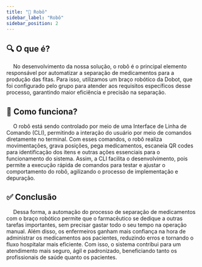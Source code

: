 ```yaml
---
title: "🤖 Robô"
sidebar_label: "Robô"
sidebar_position: 2
---
```


## 🔍 O que é?

&emsp; No desenvolvimento da nossa solução, o robô é o principal elemento responsável por automatizar a separação de medicamentos para a produção das fitas. Para isso, utilizamos um braço robótico da Dobot, que foi configurado pelo grupo para atender aos requisitos específicos desse processo, garantindo maior eficiência e precisão na separação.


## 🎯 Como funciona?

&emsp; O robô está sendo controlado por meio de uma Interface de Linha de Comando (CLI), permitindo a interação do usuário por meio de comandos diretamente no terminal. Com esses comandos, o robô realiza movimentações, grava posições, pega medicamentos, escaneia QR codes para identificação dos itens e outras ações essenciais para o funcionamento do sistema. Assim, a CLI facilita o desenvolvimento, pois permite a execução rápida de comandos para testar e ajustar o comportamento do robô, agilizando o processo de implementação e depuração.

## ✅ Conclusão

&emsp; Dessa forma, a automação do processo de separação de medicamentos com o braço robótico permite que o farmacêutico se dedique a outras tarefas importantes, sem precisar gastar todo o seu tempo na operação manual. Além disso, os enfermeiros ganham mais confiança na hora de administrar os medicamentos aos pacientes, reduzindo erros e tornando o fluxo hospitalar mais eficiente. Com isso, o sistema contribui para um atendimento mais seguro, ágil e padronizado, beneficiando tanto os profissionais de saúde quanto os pacientes.